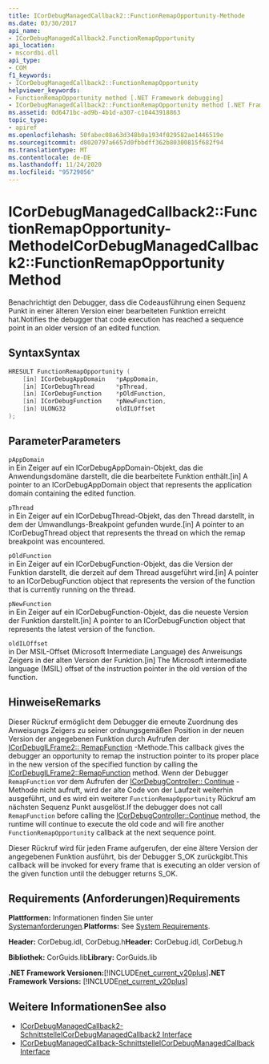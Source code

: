 ```yaml
---
title: ICorDebugManagedCallback2::FunctionRemapOpportunity-Methode
ms.date: 03/30/2017
api_name:
- ICorDebugManagedCallback2.FunctionRemapOpportunity
api_location:
- mscordbi.dll
api_type:
- COM
f1_keywords:
- ICorDebugManagedCallback2::FunctionRemapOpportunity
helpviewer_keywords:
- FunctionRemapOpportunity method [.NET Framework debugging]
- ICorDebugManagedCallback2::FunctionRemapOpportunity method [.NET Framework debugging]
ms.assetid: 0d6471bc-ad9b-4b1d-a307-c10443918863
topic_type:
- apiref
ms.openlocfilehash: 50fabec08a63d348b0a1934f029582ae1446519e
ms.sourcegitcommit: d8020797a6657d0fbbdff362b80300815f682f94
ms.translationtype: MT
ms.contentlocale: de-DE
ms.lasthandoff: 11/24/2020
ms.locfileid: "95729056"
---
```

# <a name="icordebugmanagedcallback2functionremapopportunity-method"></a><span data-ttu-id="885b1-102">ICorDebugManagedCallback2::FunctionRemapOpportunity-Methode</span><span class="sxs-lookup"><span data-stu-id="885b1-102">ICorDebugManagedCallback2::FunctionRemapOpportunity Method</span></span>

<span data-ttu-id="885b1-103">Benachrichtigt den Debugger, dass die Codeausführung einen Sequenz Punkt in einer älteren Version einer bearbeiteten Funktion erreicht hat.</span><span class="sxs-lookup"><span data-stu-id="885b1-103">Notifies the debugger that code execution has reached a sequence point in an older version of an edited function.</span></span>  
  
## <a name="syntax"></a><span data-ttu-id="885b1-104">Syntax</span><span class="sxs-lookup"><span data-stu-id="885b1-104">Syntax</span></span>  
  
```cpp  
HRESULT FunctionRemapOpportunity (  
    [in] ICorDebugAppDomain   *pAppDomain,  
    [in] ICorDebugThread      *pThread,  
    [in] ICorDebugFunction    *pOldFunction,  
    [in] ICorDebugFunction    *pNewFunction,  
    [in] ULONG32              oldILOffset  
);  
```  
  
## <a name="parameters"></a><span data-ttu-id="885b1-105">Parameter</span><span class="sxs-lookup"><span data-stu-id="885b1-105">Parameters</span></span>  

 `pAppDomain`  
 <span data-ttu-id="885b1-106">in Ein Zeiger auf ein ICorDebugAppDomain-Objekt, das die Anwendungsdomäne darstellt, die die bearbeitete Funktion enthält.</span><span class="sxs-lookup"><span data-stu-id="885b1-106">[in] A pointer to an ICorDebugAppDomain object that represents the application domain containing the edited function.</span></span>  
  
 `pThread`  
 <span data-ttu-id="885b1-107">in Ein Zeiger auf ein ICorDebugThread-Objekt, das den Thread darstellt, in dem der Umwandlungs-Breakpoint gefunden wurde.</span><span class="sxs-lookup"><span data-stu-id="885b1-107">[in] A pointer to an ICorDebugThread object that represents the thread on which the remap breakpoint was encountered.</span></span>  
  
 `pOldFunction`  
 <span data-ttu-id="885b1-108">in Ein Zeiger auf ein ICorDebugFunction-Objekt, das die Version der Funktion darstellt, die derzeit auf dem Thread ausgeführt wird.</span><span class="sxs-lookup"><span data-stu-id="885b1-108">[in] A pointer to an ICorDebugFunction object that represents the version of the function that is currently running on the thread.</span></span>  
  
 `pNewFunction`  
 <span data-ttu-id="885b1-109">in Ein Zeiger auf ein ICorDebugFunction-Objekt, das die neueste Version der Funktion darstellt.</span><span class="sxs-lookup"><span data-stu-id="885b1-109">[in] A pointer to an ICorDebugFunction object that represents the latest version of the function.</span></span>  
  
 `oldILOffset`  
 <span data-ttu-id="885b1-110">in Der MSIL-Offset (Microsoft Intermediate Language) des Anweisungs Zeigers in der alten Version der Funktion.</span><span class="sxs-lookup"><span data-stu-id="885b1-110">[in] The Microsoft intermediate language (MSIL) offset of the instruction pointer in the old version of the function.</span></span>  
  
## <a name="remarks"></a><span data-ttu-id="885b1-111">Hinweise</span><span class="sxs-lookup"><span data-stu-id="885b1-111">Remarks</span></span>  

 <span data-ttu-id="885b1-112">Dieser Rückruf ermöglicht dem Debugger die erneute Zuordnung des Anweisungs Zeigers zu seiner ordnungsgemäßen Position in der neuen Version der angegebenen Funktion durch Aufrufen der [ICorDebugILFrame2:: RemapFunction](icordebugilframe2-remapfunction-method.md) -Methode.</span><span class="sxs-lookup"><span data-stu-id="885b1-112">This callback gives the debugger an opportunity to remap the instruction pointer to its proper place in the new version of the specified function by calling the [ICorDebugILFrame2::RemapFunction](icordebugilframe2-remapfunction-method.md) method.</span></span> <span data-ttu-id="885b1-113">Wenn der Debugger `RemapFunction` vor dem Aufrufen der [ICorDebugController:: Continue](icordebugcontroller-continue-method.md) -Methode nicht aufruft, wird der alte Code von der Laufzeit weiterhin ausgeführt, und es wird ein weiterer `FunctionRemapOpportunity` Rückruf am nächsten Sequenz Punkt ausgelöst.</span><span class="sxs-lookup"><span data-stu-id="885b1-113">If the debugger does not call `RemapFunction` before calling the [ICorDebugController::Continue](icordebugcontroller-continue-method.md) method, the runtime will continue to execute the old code and will fire another `FunctionRemapOpportunity` callback at the next sequence point.</span></span>  
  
 <span data-ttu-id="885b1-114">Dieser Rückruf wird für jeden Frame aufgerufen, der eine ältere Version der angegebenen Funktion ausführt, bis der Debugger S_OK zurückgibt.</span><span class="sxs-lookup"><span data-stu-id="885b1-114">This callback will be invoked for every frame that is executing an older version of the given function until the debugger returns S_OK.</span></span>  
  
## <a name="requirements"></a><span data-ttu-id="885b1-115">Requirements (Anforderungen)</span><span class="sxs-lookup"><span data-stu-id="885b1-115">Requirements</span></span>  

 <span data-ttu-id="885b1-116">**Plattformen:** Informationen finden Sie unter [Systemanforderungen](../../get-started/system-requirements.md).</span><span class="sxs-lookup"><span data-stu-id="885b1-116">**Platforms:** See [System Requirements](../../get-started/system-requirements.md).</span></span>  
  
 <span data-ttu-id="885b1-117">**Header:** CorDebug.idl, CorDebug.h</span><span class="sxs-lookup"><span data-stu-id="885b1-117">**Header:** CorDebug.idl, CorDebug.h</span></span>  
  
 <span data-ttu-id="885b1-118">**Bibliothek:** CorGuids.lib</span><span class="sxs-lookup"><span data-stu-id="885b1-118">**Library:** CorGuids.lib</span></span>  
  
 <span data-ttu-id="885b1-119">**.NET Framework Versionen:**[!INCLUDE[net_current_v20plus](../../../../includes/net-current-v20plus-md.md)]</span><span class="sxs-lookup"><span data-stu-id="885b1-119">**.NET Framework Versions:** [!INCLUDE[net_current_v20plus](../../../../includes/net-current-v20plus-md.md)]</span></span>  
  
## <a name="see-also"></a><span data-ttu-id="885b1-120">Weitere Informationen</span><span class="sxs-lookup"><span data-stu-id="885b1-120">See also</span></span>

- [<span data-ttu-id="885b1-121">ICorDebugManagedCallback2-Schnittstelle</span><span class="sxs-lookup"><span data-stu-id="885b1-121">ICorDebugManagedCallback2 Interface</span></span>](icordebugmanagedcallback2-interface.md)
- [<span data-ttu-id="885b1-122">ICorDebugManagedCallback-Schnittstelle</span><span class="sxs-lookup"><span data-stu-id="885b1-122">ICorDebugManagedCallback Interface</span></span>](icordebugmanagedcallback-interface.md)
